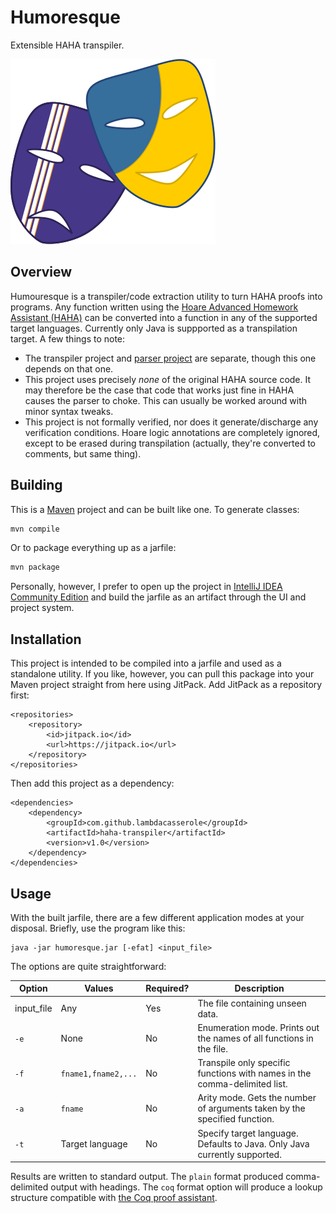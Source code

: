 # Humoresque
Extensible HAHA transpiler.

![Logo](assets/logo.svg)

## Overview
Humouresque is a transpiler/code extraction utility to turn HAHA proofs into programs. Any function written using the [Hoare Advanced Homework Assistant (HAHA)](http://haha.mimuw.edu.pl/) can be converted into a function in any of the supported target languages. Currently only Java is suppported as a transpilation target. A few things to note:
+ The transpiler project and [parser project](https://github.com/lambdacasserole/haha-parser/) are separate, though this one depends on that one.
+ This project uses precisely *none* of the original HAHA source code. It may therefore be the case that code that works just fine in HAHA causes the parser to choke. This can usually be worked around with minor syntax tweaks.
+ This project is not formally verified, nor does it generate/discharge any verification conditions. Hoare logic annotations are completely ignored, except to be erased during transpilation (actually, they're converted to comments, but same thing).

## Building
This is a [Maven](https://maven.apache.org/) project and can be built like one. To generate classes:

```bash
mvn compile
```

Or to package everything up as a jarfile:

```bash
mvn package
```

Personally, however, I prefer to open up the project in [IntelliJ IDEA Community Edition](https://www.jetbrains.com/idea/) and build the jarfile as an artifact through the UI and project system.

## Installation
This project is intended to be compiled into a jarfile and used as a standalone utility. If you like, however, you can pull this package into your Maven project straight from here using JitPack. Add JitPack as a repository first:

```
<repositories>
    <repository>
        <id>jitpack.io</id>
        <url>https://jitpack.io</url>
    </repository>
</repositories>
```

Then add this project as a dependency:

```
<dependencies>
    <dependency>
        <groupId>com.github.lambdacasserole</groupId>
        <artifactId>haha-transpiler</artifactId>
        <version>v1.0</version>
    </dependency>
</dependencies>
```

## Usage
With the built jarfile, there are a few different application modes at your disposal. Briefly, use the program like this:

```
java -jar humoresque.jar [-efat] <input_file>
```

The options are quite straightforward:

| Option        | Values              | Required? | Description                                                               |
|---------------|---------------------|-----------|---------------------------------------------------------------------------|
| input_file    | Any                 | Yes       | The file containing unseen data.                                          |
| `-e`          | None                | No        | Enumeration mode. Prints out the names of all functions in the file.      |
| `-f`          | `fname1,fname2,...` | No        | Transpile only specific functions with names in the comma-delimited list. |
| `-a`          | `fname`             | No        | Arity mode. Gets the number of arguments taken by the specified function. |
| `-t`          | Target language     | No        | Specify target language. Defaults to Java. Only Java currently supported. |

Results are written to standard output. The `plain` format produced comma-delimited output with headings. The `coq` format option will produce a lookup structure compatible with [the Coq proof assistant](https://coq.inria.fr/).
